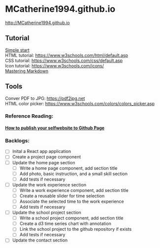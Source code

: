 # MCatherine1994.github.io  

http://MCatherine1994.github.io 

## **Tutorial**  
[Simple start](http://jmcglone.com/guides/github-pages/)  
HTML tutorial: https://www.w3schools.com/html/default.asp  
CSS tutorial: https://www.w3schools.com/css/default.asp  
Icon tutorial: https://www.w3schools.com/icons/  
[Mastering Markdown](https://guides.github.com/features/mastering-markdown/)

## **Tools**
Conver PDF to JPG: https://pdf2jpg.net  
HTML color picker: https://www.w3schools.com/colors/colors_picker.asp

### **Reference Reading:**  
#### **[How to publish your selfwebsite to Github Page](https://hackernoon.com/use-custom-domain-with-github-pages-2-straightforward-steps-cf561eee244f)**

### **Backlogs:**  
- [ ] Inital a React app application
- [ ] Create a project page component
- [ ] Update the home page section
    - [ ] Write a home page component, add section title
    - [ ] Add photo, basic instruction, and a small skill section
    - [ ] Add tests if necessary
- [ ] Update the work experience section
    - [ ] Write a work experience component, add section title
    - [ ] Create a reusable slider for time selection
    - [ ] Associate the selected time to the work experience
    - [ ] Add tests if necessary
- [ ] Update the school project section
    - [ ] Write a school project component, add section title
    - [ ] Create a d3 time series chart with annotation
    - [ ] Link the school project to the github repository if exists
    - [ ] Add tests if necessary
- [ ] Update the contact section
